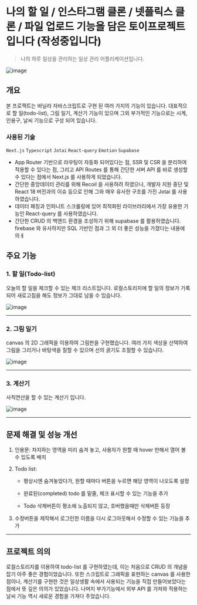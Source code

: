 # 나의 할 일 / 인스타그램 클론 / 넷플릭스 클론 / 파일 업로드 기능을 담은 토이프로젝트입니다 (작성중입니다)
> 나의 하루 일상을 관리하는 일상 관리 어플리케이션입니다. 

![image](https://user-images.githubusercontent.com/83049523/169774406-074e984d-72e7-4f5a-9633-ec172dbf9081.png)


## 개요
본 프로젝트는 바닐라 자바스크립트로 구현 된 여러 가지의 기능이 있습니다. 대표적으로 할 일(todo-list), 그림 일기, 계산기 기능이 있으며 그외 부가적인 기능으로는 시계, 인용구, 날씨 기능으로 구성 되어 있습니다.

### 사용된 기술
`Next.js` `Typescript` `Jotai` `React-query` `Emotion` `Supabase`
- App Router 기반으로 라우팅이 자동화 되어있다는 점, SSR 및 CSR 을 분리하여 적용할 수 있다는 점, 그리고 API Routes 를 통해 간단한 서버 API 를 바로 생성할 수 있다는 점에서 Next.js 를 사용하게 되었습니다.
- 간단한 중앙데이터 관리를 위해 Recoil 을 사용하려 하였으나, 개발자 지원 중단 및 React 18 버전과의 이슈 등으로 인해 그와 매우 유사한 구조를 가진 Jotai 를 사용하였습니다.
- 데이터 패칭과 인피니트 스크롤링에 있어 최적화된 라이브러리에서 가장 유용한 기능인 React-query 를 사용하였습니다.
- 간단한 CRUD 의 백엔드 환경을 조성하기 위해 supabase 를 활용하였습니다. firebase 와 유사하지만 SQL 기반인 점과 그 외 더 좋은 성능을 가졌다는 내용에 의ㅔ


## 주요 기능

### 1. 할 일(Todo-list)
오늘의 할 일을 체크할 수 있는 체크 리스트입니다. 로컬스토리지에 할 일의 정보가 기록되어 새로고침을 해도 정보가 그대로 남을 수 있습니다.

![image](https://user-images.githubusercontent.com/83049523/169799216-1e1d752c-725b-44d5-8467-9abfb7e4e4ba.png)

---

### 2. 그림 일기

canvas 의 2D 그래픽을 이용하여 그림판을 구현했습니다.
여러 가지 색상을 선택하여 그림을 그리거나 바탕색을 칠할 수 있으며 선의 굵기도 조절할 수 있습니다. 

![image](https://user-images.githubusercontent.com/83049523/169799601-11ebf5a0-5f4a-49b9-b7eb-8cf8eb547f48.png)

---

### 3. 계산기

사칙연산을 할 수 있는 계산기 입니다. 

![image](https://user-images.githubusercontent.com/83049523/169800523-5595c115-2ccc-47cf-bb06-c21ac5b3a244.png)


---

## 문제 해결 및 성능 개선

1. 인용문: 차지하는 영역을 미리 숨겨 놓고, 사용자가 원할 때 hover 만해서 열어 볼 수 있도록 배치

2. Todo list:
    - 평상시엔 숨겨놓았다가, 원할 때마다 버튼을 누르면 해당 영역이 나오도록 설정

    - 완료된(completed) todo 를 밑줄, 체크 표시할 수 있는 기능을 추가

    - Todo 삭제버튼이 평소에 노출되지 않고, 호버했을때만 삭제버튼 등장

4. 수정버튼을 제작해서 로그인한 이름을 다시 로그아웃해서 수정할 수 있는 기능을 추가

---

## 프로젝트 의의
로컬스토리지를 이용하여 todo-list 를 구현하였는데, 이는 처음으로 CRUD 의 개념을 잡기 아주 좋은 경험이었습니다. 또한 스크립트로 그래픽을 표현하는 canvas 를 사용한 점이나, 계산기를 구현한 것은 일상생활 속에서 사용되는 기능을 직접 만들어보았다는 점에서 뜻 깊은 의의가 있었습니다. 나머지 부가기능에서 외부 API 를 가져와 적용하는 날씨 기능 역시 새로운 경험을 가져다 주었습니다.
